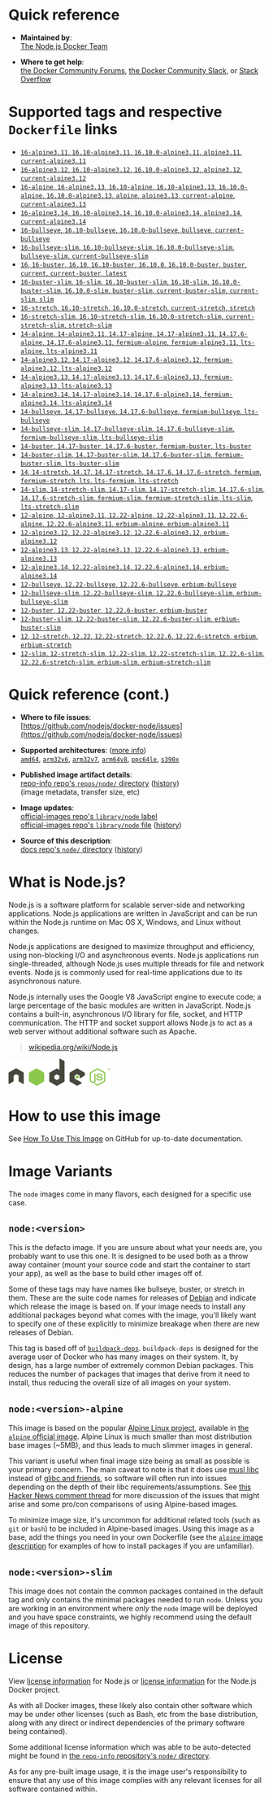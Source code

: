 <!--

********************************************************************************

WARNING:

    DO NOT EDIT "node/README.md"

    IT IS AUTO-GENERATED

    (from the other files in "node/" combined with a set of templates)

********************************************************************************

-->

# Quick reference

-	**Maintained by**:  
	[The Node.js Docker Team](https://github.com/nodejs/docker-node)

-	**Where to get help**:  
	[the Docker Community Forums](https://forums.docker.com/), [the Docker Community Slack](https://dockr.ly/slack), or [Stack Overflow](https://stackoverflow.com/search?tab=newest&q=docker)

# Supported tags and respective `Dockerfile` links

-	[`16-alpine3.11`, `16.10-alpine3.11`, `16.10.0-alpine3.11`, `alpine3.11`, `current-alpine3.11`](https://github.com/nodejs/docker-node/blob/e886c2c1d3a109ccfe169419f3b30f9794bacf61/16/alpine3.11/Dockerfile)
-	[`16-alpine3.12`, `16.10-alpine3.12`, `16.10.0-alpine3.12`, `alpine3.12`, `current-alpine3.12`](https://github.com/nodejs/docker-node/blob/e886c2c1d3a109ccfe169419f3b30f9794bacf61/16/alpine3.12/Dockerfile)
-	[`16-alpine`, `16-alpine3.13`, `16.10-alpine`, `16.10-alpine3.13`, `16.10.0-alpine`, `16.10.0-alpine3.13`, `alpine`, `alpine3.13`, `current-alpine`, `current-alpine3.13`](https://github.com/nodejs/docker-node/blob/e886c2c1d3a109ccfe169419f3b30f9794bacf61/16/alpine3.13/Dockerfile)
-	[`16-alpine3.14`, `16.10-alpine3.14`, `16.10.0-alpine3.14`, `alpine3.14`, `current-alpine3.14`](https://github.com/nodejs/docker-node/blob/e886c2c1d3a109ccfe169419f3b30f9794bacf61/16/alpine3.14/Dockerfile)
-	[`16-bullseye`, `16.10-bullseye`, `16.10.0-bullseye`, `bullseye`, `current-bullseye`](https://github.com/nodejs/docker-node/blob/e886c2c1d3a109ccfe169419f3b30f9794bacf61/16/bullseye/Dockerfile)
-	[`16-bullseye-slim`, `16.10-bullseye-slim`, `16.10.0-bullseye-slim`, `bullseye-slim`, `current-bullseye-slim`](https://github.com/nodejs/docker-node/blob/e886c2c1d3a109ccfe169419f3b30f9794bacf61/16/bullseye-slim/Dockerfile)
-	[`16`, `16-buster`, `16.10`, `16.10-buster`, `16.10.0`, `16.10.0-buster`, `buster`, `current`, `current-buster`, `latest`](https://github.com/nodejs/docker-node/blob/e886c2c1d3a109ccfe169419f3b30f9794bacf61/16/buster/Dockerfile)
-	[`16-buster-slim`, `16-slim`, `16.10-buster-slim`, `16.10-slim`, `16.10.0-buster-slim`, `16.10.0-slim`, `buster-slim`, `current-buster-slim`, `current-slim`, `slim`](https://github.com/nodejs/docker-node/blob/e886c2c1d3a109ccfe169419f3b30f9794bacf61/16/buster-slim/Dockerfile)
-	[`16-stretch`, `16.10-stretch`, `16.10.0-stretch`, `current-stretch`, `stretch`](https://github.com/nodejs/docker-node/blob/e886c2c1d3a109ccfe169419f3b30f9794bacf61/16/stretch/Dockerfile)
-	[`16-stretch-slim`, `16.10-stretch-slim`, `16.10.0-stretch-slim`, `current-stretch-slim`, `stretch-slim`](https://github.com/nodejs/docker-node/blob/e886c2c1d3a109ccfe169419f3b30f9794bacf61/16/stretch-slim/Dockerfile)
-	[`14-alpine`, `14-alpine3.11`, `14.17-alpine`, `14.17-alpine3.11`, `14.17.6-alpine`, `14.17.6-alpine3.11`, `fermium-alpine`, `fermium-alpine3.11`, `lts-alpine`, `lts-alpine3.11`](https://github.com/nodejs/docker-node/blob/dc340d0bf2119dee534106ef012e85861cda8b84/14/alpine3.11/Dockerfile)
-	[`14-alpine3.12`, `14.17-alpine3.12`, `14.17.6-alpine3.12`, `fermium-alpine3.12`, `lts-alpine3.12`](https://github.com/nodejs/docker-node/blob/dc340d0bf2119dee534106ef012e85861cda8b84/14/alpine3.12/Dockerfile)
-	[`14-alpine3.13`, `14.17-alpine3.13`, `14.17.6-alpine3.13`, `fermium-alpine3.13`, `lts-alpine3.13`](https://github.com/nodejs/docker-node/blob/dc340d0bf2119dee534106ef012e85861cda8b84/14/alpine3.13/Dockerfile)
-	[`14-alpine3.14`, `14.17-alpine3.14`, `14.17.6-alpine3.14`, `fermium-alpine3.14`, `lts-alpine3.14`](https://github.com/nodejs/docker-node/blob/dc340d0bf2119dee534106ef012e85861cda8b84/14/alpine3.14/Dockerfile)
-	[`14-bullseye`, `14.17-bullseye`, `14.17.6-bullseye`, `fermium-bullseye`, `lts-bullseye`](https://github.com/nodejs/docker-node/blob/dc340d0bf2119dee534106ef012e85861cda8b84/14/bullseye/Dockerfile)
-	[`14-bullseye-slim`, `14.17-bullseye-slim`, `14.17.6-bullseye-slim`, `fermium-bullseye-slim`, `lts-bullseye-slim`](https://github.com/nodejs/docker-node/blob/dc340d0bf2119dee534106ef012e85861cda8b84/14/bullseye-slim/Dockerfile)
-	[`14-buster`, `14.17-buster`, `14.17.6-buster`, `fermium-buster`, `lts-buster`](https://github.com/nodejs/docker-node/blob/dc340d0bf2119dee534106ef012e85861cda8b84/14/buster/Dockerfile)
-	[`14-buster-slim`, `14.17-buster-slim`, `14.17.6-buster-slim`, `fermium-buster-slim`, `lts-buster-slim`](https://github.com/nodejs/docker-node/blob/dc340d0bf2119dee534106ef012e85861cda8b84/14/buster-slim/Dockerfile)
-	[`14`, `14-stretch`, `14.17`, `14.17-stretch`, `14.17.6`, `14.17.6-stretch`, `fermium`, `fermium-stretch`, `lts`, `lts-fermium`, `lts-stretch`](https://github.com/nodejs/docker-node/blob/dc340d0bf2119dee534106ef012e85861cda8b84/14/stretch/Dockerfile)
-	[`14-slim`, `14-stretch-slim`, `14.17-slim`, `14.17-stretch-slim`, `14.17.6-slim`, `14.17.6-stretch-slim`, `fermium-slim`, `fermium-stretch-slim`, `lts-slim`, `lts-stretch-slim`](https://github.com/nodejs/docker-node/blob/dc340d0bf2119dee534106ef012e85861cda8b84/14/stretch-slim/Dockerfile)
-	[`12-alpine`, `12-alpine3.11`, `12.22-alpine`, `12.22-alpine3.11`, `12.22.6-alpine`, `12.22.6-alpine3.11`, `erbium-alpine`, `erbium-alpine3.11`](https://github.com/nodejs/docker-node/blob/dc340d0bf2119dee534106ef012e85861cda8b84/12/alpine3.11/Dockerfile)
-	[`12-alpine3.12`, `12.22-alpine3.12`, `12.22.6-alpine3.12`, `erbium-alpine3.12`](https://github.com/nodejs/docker-node/blob/dc340d0bf2119dee534106ef012e85861cda8b84/12/alpine3.12/Dockerfile)
-	[`12-alpine3.13`, `12.22-alpine3.13`, `12.22.6-alpine3.13`, `erbium-alpine3.13`](https://github.com/nodejs/docker-node/blob/dc340d0bf2119dee534106ef012e85861cda8b84/12/alpine3.13/Dockerfile)
-	[`12-alpine3.14`, `12.22-alpine3.14`, `12.22.6-alpine3.14`, `erbium-alpine3.14`](https://github.com/nodejs/docker-node/blob/dc340d0bf2119dee534106ef012e85861cda8b84/12/alpine3.14/Dockerfile)
-	[`12-bullseye`, `12.22-bullseye`, `12.22.6-bullseye`, `erbium-bullseye`](https://github.com/nodejs/docker-node/blob/dc340d0bf2119dee534106ef012e85861cda8b84/12/bullseye/Dockerfile)
-	[`12-bullseye-slim`, `12.22-bullseye-slim`, `12.22.6-bullseye-slim`, `erbium-bullseye-slim`](https://github.com/nodejs/docker-node/blob/dc340d0bf2119dee534106ef012e85861cda8b84/12/bullseye-slim/Dockerfile)
-	[`12-buster`, `12.22-buster`, `12.22.6-buster`, `erbium-buster`](https://github.com/nodejs/docker-node/blob/dc340d0bf2119dee534106ef012e85861cda8b84/12/buster/Dockerfile)
-	[`12-buster-slim`, `12.22-buster-slim`, `12.22.6-buster-slim`, `erbium-buster-slim`](https://github.com/nodejs/docker-node/blob/dc340d0bf2119dee534106ef012e85861cda8b84/12/buster-slim/Dockerfile)
-	[`12`, `12-stretch`, `12.22`, `12.22-stretch`, `12.22.6`, `12.22.6-stretch`, `erbium`, `erbium-stretch`](https://github.com/nodejs/docker-node/blob/dc340d0bf2119dee534106ef012e85861cda8b84/12/stretch/Dockerfile)
-	[`12-slim`, `12-stretch-slim`, `12.22-slim`, `12.22-stretch-slim`, `12.22.6-slim`, `12.22.6-stretch-slim`, `erbium-slim`, `erbium-stretch-slim`](https://github.com/nodejs/docker-node/blob/dc340d0bf2119dee534106ef012e85861cda8b84/12/stretch-slim/Dockerfile)

# Quick reference (cont.)

-	**Where to file issues**:  
	[https://github.com/nodejs/docker-node/issues](https://github.com/nodejs/docker-node/issues)

-	**Supported architectures**: ([more info](https://github.com/docker-library/official-images#architectures-other-than-amd64))  
	[`amd64`](https://hub.docker.com/r/amd64/node/), [`arm32v6`](https://hub.docker.com/r/arm32v6/node/), [`arm32v7`](https://hub.docker.com/r/arm32v7/node/), [`arm64v8`](https://hub.docker.com/r/arm64v8/node/), [`ppc64le`](https://hub.docker.com/r/ppc64le/node/), [`s390x`](https://hub.docker.com/r/s390x/node/)

-	**Published image artifact details**:  
	[repo-info repo's `repos/node/` directory](https://github.com/docker-library/repo-info/blob/master/repos/node) ([history](https://github.com/docker-library/repo-info/commits/master/repos/node))  
	(image metadata, transfer size, etc)

-	**Image updates**:  
	[official-images repo's `library/node` label](https://github.com/docker-library/official-images/issues?q=label%3Alibrary%2Fnode)  
	[official-images repo's `library/node` file](https://github.com/docker-library/official-images/blob/master/library/node) ([history](https://github.com/docker-library/official-images/commits/master/library/node))

-	**Source of this description**:  
	[docs repo's `node/` directory](https://github.com/docker-library/docs/tree/master/node) ([history](https://github.com/docker-library/docs/commits/master/node))

# What is Node.js?

Node.js is a software platform for scalable server-side and networking applications. Node.js applications are written in JavaScript and can be run within the Node.js runtime on Mac OS X, Windows, and Linux without changes.

Node.js applications are designed to maximize throughput and efficiency, using non-blocking I/O and asynchronous events. Node.js applications run single-threaded, although Node.js uses multiple threads for file and network events. Node.js is commonly used for real-time applications due to its asynchronous nature.

Node.js internally uses the Google V8 JavaScript engine to execute code; a large percentage of the basic modules are written in JavaScript. Node.js contains a built-in, asynchronous I/O library for file, socket, and HTTP communication. The HTTP and socket support allows Node.js to act as a web server without additional software such as Apache.

> [wikipedia.org/wiki/Node.js](https://en.wikipedia.org/wiki/Node.js)

![logo](https://raw.githubusercontent.com/docker-library/docs/01c12653951b2fe592c1f93a13b4e289ada0e3a1/node/logo.png)

# How to use this image

See [How To Use This Image](https://github.com/nodejs/docker-node/blob/master/README.md#how-to-use-this-image) on GitHub for up-to-date documentation.

# Image Variants

The `node` images come in many flavors, each designed for a specific use case.

## `node:<version>`

This is the defacto image. If you are unsure about what your needs are, you probably want to use this one. It is designed to be used both as a throw away container (mount your source code and start the container to start your app), as well as the base to build other images off of.

Some of these tags may have names like bullseye, buster, or stretch in them. These are the suite code names for releases of [Debian](https://wiki.debian.org/DebianReleases) and indicate which release the image is based on. If your image needs to install any additional packages beyond what comes with the image, you'll likely want to specify one of these explicitly to minimize breakage when there are new releases of Debian.

This tag is based off of [`buildpack-deps`](https://hub.docker.com/_/buildpack-deps/). `buildpack-deps` is designed for the average user of Docker who has many images on their system. It, by design, has a large number of extremely common Debian packages. This reduces the number of packages that images that derive from it need to install, thus reducing the overall size of all images on your system.

## `node:<version>-alpine`

This image is based on the popular [Alpine Linux project](https://alpinelinux.org), available in [the `alpine` official image](https://hub.docker.com/_/alpine). Alpine Linux is much smaller than most distribution base images (~5MB), and thus leads to much slimmer images in general.

This variant is useful when final image size being as small as possible is your primary concern. The main caveat to note is that it does use [musl libc](https://musl.libc.org) instead of [glibc and friends](https://www.etalabs.net/compare_libcs.html), so software will often run into issues depending on the depth of their libc requirements/assumptions. See [this Hacker News comment thread](https://news.ycombinator.com/item?id=10782897) for more discussion of the issues that might arise and some pro/con comparisons of using Alpine-based images.

To minimize image size, it's uncommon for additional related tools (such as `git` or `bash`) to be included in Alpine-based images. Using this image as a base, add the things you need in your own Dockerfile (see the [`alpine` image description](https://hub.docker.com/_/alpine/) for examples of how to install packages if you are unfamiliar).

## `node:<version>-slim`

This image does not contain the common packages contained in the default tag and only contains the minimal packages needed to run `node`. Unless you are working in an environment where *only* the `node` image will be deployed and you have space constraints, we highly recommend using the default image of this repository.

# License

View [license information](https://github.com/nodejs/node/blob/master/LICENSE) for Node.js or [license information](https://github.com/nodejs/docker-node/blob/master/LICENSE) for the Node.js Docker project.

As with all Docker images, these likely also contain other software which may be under other licenses (such as Bash, etc from the base distribution, along with any direct or indirect dependencies of the primary software being contained).

Some additional license information which was able to be auto-detected might be found in [the `repo-info` repository's `node/` directory](https://github.com/docker-library/repo-info/tree/master/repos/node).

As for any pre-built image usage, it is the image user's responsibility to ensure that any use of this image complies with any relevant licenses for all software contained within.
